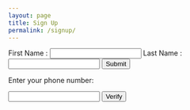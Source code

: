 ```yaml
---
layout: page
title: Sign Up
permalink: /signup/
---
```


<script src="https://cdnjs.cloudflare.com/ajax/libs/intl-tel-input/17.0.8/js/intlTelInput.min.js"></script>
 <link
      rel="stylesheet"
      href="https://cdnjs.cloudflare.com/ajax/libs/intl-tel-input/17.0.8/css/intlTelInput.css"
    />
<script>
    const phoneInputField = document.querySelector("#phoneNumber");
    const phoneInput = window.intlTelInput(phoneInputField, {
      utilsScript:
        "https://cdnjs.cloudflare.com/ajax/libs/intl-tel-input/17.0.8/js/utils.js",
    });

    const info = document.querySelector(".alert-info");
    const error = document.querySelector(".alert-error");

    function process(event) {
      event.preventDefault();

      const phoneNumber = phoneInput.getNumber();

      info.style.display = "";
      info.innerHTML = `Phone number in E.164 format: <strong>${phoneNumber}</strong>`;
    }
  </script>

<form action="https://plib7qyexhoeljo2j6oye4e6oa0eyldb.lambda-url.us-east-1.on.aws/" method="POST" onsubmit="process(event)">

<label>
First Name : <input type="text" name="firstName" id="firstName"/>
</label>

<label>
Last Name : <input type="text" name="lastName" id="lastName"/>
</label>
<input type="submit"/>
</form>

<form id="login" onsubmit="process(event)">
    <p>Enter your phone number:</p>
    <input id="phone" type="tel" name="phone" />
    <input type="submit" class="btn" value="Verify" />
</form>
<label>
      <div class="alert alert-info" style="display: none"></div>
      <div class="alert alert-error" style="display: none"></div>
</label>
